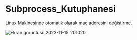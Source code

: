 # Subprocess_Kutuphanesi
Linux Makinesinde otomatik olarak mac addresini değiştirme.

![Ekran görüntüsü 2023-11-15 201020](https://github.com/azatdicle/Subprocess_Kutuphanesi/assets/75863129/62e3fba5-d2dd-40ee-b1bd-d2455f341d8e)
